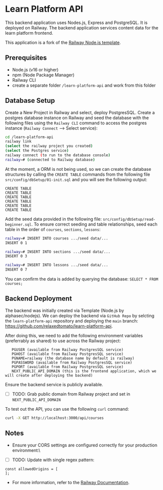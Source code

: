 # Learn Platform API

This backend application uses Nodes.js, Express and PostgreSQL. It is deployed on Railway. The backend application services content data for the learn platform frontend.

This application is a fork of the [Railway Node.js template](https://railway.app/templates/alphasec/nodejs).

## Prerequisites

- Node.js (v16 or higher)
- npm (Node Package Manager)
- Railway CLI
- create a separate folder `/learn-platform-api` and work from this folder

## Database Setup

Create a New Project in Railway and select, deploy PostgresSQL. Create a postgres database instance on Railway and seed the database with the following files using the `Railway CLI` command to access the postgres instance (`Railway Connect` --> Select service):

```bash
cd /learn-platform-api
railway link
(select the railway project you created)
(select the Postgres service)
railway connect (to run to the database console)
railway=# (connected to Railway database)
```

At the moment, a ORM is not being used, so we can create the database structures by calling the `CREATE TABLE` commands from the following file `src/config/dbSetup/01-init.sql` and you will see the following output:
```
CREATE TABLE
CREATE TABLE
CREATE TABLE
CREATE TABLE
CREATE TABLE
CREATE TABLE
```

Add the seed data provided in the following file: `src/config/dbSetup/read-beginner.sql`. To ensure correct seeding and table relationships, seed each table in the order of `courses`, `sections`, `lessons`:

```bash
railway=# INSERT INTO courses .../seed data/...
INSERT 0 1

railway=# INSERT INTO sections .../seed data/...
INSERT 0 3

railway=# INSERT INTO lessons .../seed data/...
INSERT 0 7
```

You can confirm the data is added by querying the database:
`SELECT * FROM courses;`


## Backend Deployment

The backend was initially created via Template (Node.js by alphasec/nodejs). We can deploy the backend via `GitHub Repo` by selcting the `learn-platform-api` repository and deploying the `main` branch: https://github.com/relaxedtomato/learn-platform-api.

After doing this, we need to add the following environment variables (preferrably as shared) to use across the Railway project:
```plaintext
   PGUSER (available from Railway PostgresSQL service)
   PGHOST (available from Railway PostgresSQL service)
   PGNAME=railway (the database name by default is railway)
   PGPASSWORD (available from Railway PostgresSQL service)
   PGPORT (available from Railway PostgresSQL service)
   NEXT_PUBLIC_API_DOMAIN (this is the frontend application, which we will create after deploying the backend)
```

Ensure the backend service is publicly available.

- [ ] TODO: Grab public domain from Railway project and set in `NEXT_PUBLIC_API_DOMAIN`

To test out the API, you can use the following `curl` command:
```bash
curl -X GET http://localhost:3000/api/courses
```

## Notes

- Ensure your CORS settings are configured correctly for your production environment:\
- [ ] TODO: Update with single regex pattern:
```
const allowedOrigins = [
];

```
- For more information, refer to the [Railway Documentation](https://docs.railway.app/).
